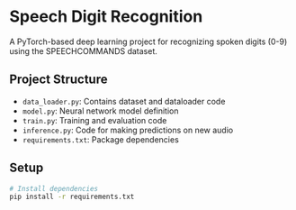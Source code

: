 # Speech Digit Recognition

A PyTorch-based deep learning project for recognizing spoken digits (0-9) using the SPEECHCOMMANDS dataset.

## Project Structure

- `data_loader.py`: Contains dataset and dataloader code
- `model.py`: Neural network model definition
- `train.py`: Training and evaluation code
- `inference.py`: Code for making predictions on new audio
- `requirements.txt`: Package dependencies

## Setup

```bash
# Install dependencies
pip install -r requirements.txt
